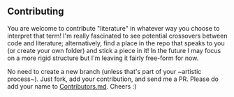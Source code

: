## Contributing
You are welcome to contribute "literature" in whatever way you choose to interpret that term! I'm really fascinated to see potential crossovers between code and literature; alternatively, find a place in the repo that speaks to you (or create your own folder) and stick a piece in it! In the future I may focus on a more rigid structure but I'm leaving it fairly free-form for now. 

No need to create a new branch (unless that's part of your ~artistic process~). Just fork, add your contribution, and send me a PR. Please do add your name to [Contributors.md](https://github.com/anlandu/git-lit/blob/master/CONTRIBUTORS.md). Cheers :)
